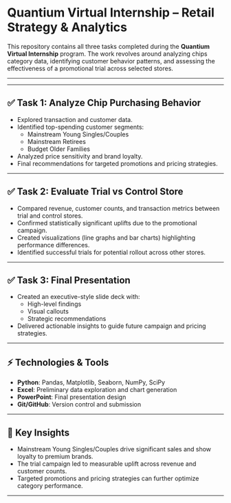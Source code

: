 # Quantium Virtual Internship – Retail Strategy & Analytics

This repository contains all three tasks completed during the **Quantium Virtual Internship** program. The work revolves around analyzing chips category data, identifying customer behavior patterns, and assessing the effectiveness of a promotional trial across selected stores.

---


---

## ✅ Task 1: Analyze Chip Purchasing Behavior
- Explored transaction and customer data.
- Identified top-spending customer segments:
  - Mainstream Young Singles/Couples
  - Mainstream Retirees
  - Budget Older Families
- Analyzed price sensitivity and brand loyalty.
- Final recommendations for targeted promotions and pricing strategies.

---

## ✅ Task 2: Evaluate Trial vs Control Store
- Compared revenue, customer counts, and transaction metrics between trial and control stores.
- Confirmed statistically significant uplifts due to the promotional campaign.
- Created visualizations (line graphs and bar charts) highlighting performance differences.
- Identified successful trials for potential rollout across other stores.

---

## ✅ Task 3: Final Presentation
- Created an executive-style slide deck with:
  - High-level findings
  - Visual callouts
  - Strategic recommendations
- Delivered actionable insights to guide future campaign and pricing strategies.

---

## ⚡️ Technologies & Tools
- **Python**: Pandas, Matplotlib, Seaborn, NumPy, SciPy
- **Excel**: Preliminary data exploration and chart generation
- **PowerPoint**: Final presentation design
- **Git/GitHub**: Version control and submission

---

## 🎯 Key Insights
- Mainstream Young Singles/Couples drive significant sales and show loyalty to premium brands.
- The trial campaign led to measurable uplift across revenue and customer counts.
- Targeted promotions and pricing strategies can further optimize category performance.

---


